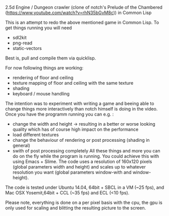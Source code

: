 2.5d Engine / Dungeon crawler (clone of notch's Prelude of the Chambered (https://www.youtube.com/watch?v=rhN35bGvM8c)) in Common Lisp

This is an attempt to redo the above mentioned game in Common Lisp. To get things running you will need
- sdl2kit
- png-read
- static-vectors

Best is, pull and compile them via quicklisp.

For now following things are working:
- rendering of floor and ceiling
- texture mapping of floor and ceiling with the same texture
- shading
- keyboard / mouse handling
 
The intention was to experiment with writing a game and beeing able to change things more interactively than notch himself is doing in the video. Once you have the programm running you can e.g. :
- change the width and height -> resulting in a better or worse looking quality which has of course high impact on the performance
- load different textures
- change the behaviour of rendering or post processing (shading in general)
- swith of post processing completely
All these things and more you can do on the fly while the program is running. You could achieve this with using Emacs + Slime. 
The code uses a resolution of 160x120 pixels (global parameters width and height) and scales up to whatever resolution you want (global parameters window-with and window-height).

The code is tested under Ubuntu 14.04, 64bit + SBCL in a VM (~25 fps), and Mac OSX Yosemit,64bit  +  CCL (~35 fps) and ECL (<10 fps). 

Please note, everything is done on a per pixel basis with the cpu, the gpu is only used for scaling and blitting the resulting  picture to the screen. 
